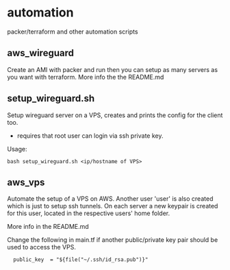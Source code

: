 # automation
packer/terraform and other automation scripts

## aws\_wireguard

Create an AMI with packer and run then you can setup as many servers as you want with terraform. 
More info the the README.md


## setup\_wireguard.sh

Setup wireguard server on a VPS, creates and prints the config for the client too.

* requires that root user can login via ssh private key. 

Usage:
```
bash setup_wireguard.sh <ip/hostname of VPS>
```


## aws\_vps

Automate the setup of a VPS on AWS. Another user 'user' is also created which is just to setup ssh tunnels. On each server a new keypair is created for this user, located in the respective users' home folder.

More info in the README.md

Change the following in main.tf if another public/private key pair should be used to access the VPS.

```
  public_key  = "${file("~/.ssh/id_rsa.pub")}"
```

